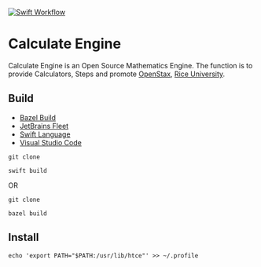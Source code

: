 [Bazel]:https://bazel.build/reference
[Fleet]: https://jetbrains.com/fleet/
[Rice]: https://rice.edu
[Stax]: https://openstax.org
[Swift]: https://swift.org/
[VSCode]: https://code.visualstudio.com/docs

[![Swift Workflow](https://github.com/HyaenaTechnologies/alculate_engine_swift/actions/workflows/go.yml/badge.svg)](https://github.com/HyaenaTechnologies/calculate_engine_swift/actions/workflows/go.yml)

# Calculate Engine

Calculate Engine is an Open Source Mathematics Engine. The function is to provide
Calculators, Steps and promote [OpenStax][Stax], [Rice University][Rice].

## Build

- [Bazel Build][Bazel]
- [JetBrains Fleet][Fleet] 
- [Swift Language][Swift]
- [Visual Studio Code][VSCode]

```shell
git clone

swift build
```

OR

```shell
git clone 

bazel build
```

## Install

```shell
echo 'export PATH="$PATH:/usr/lib/htce"' >> ~/.profile
```
